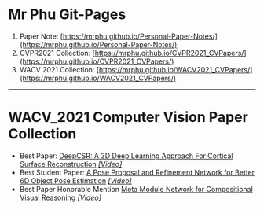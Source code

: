 # Mr Phu Git-Pages
1. Paper Note: [https://mrphu.github.io/Personal-Paper-Notes/](https://mrphu.github.io/Personal-Paper-Notes/)
2. CVPR2021 Collection: [https://mrphu.github.io/CVPR2021_CVPapers/](https://mrphu.github.io/CVPR2021_CVPapers/)
3. WACV 2021 Collection: [https://mrphu.github.io/WACV2021_CVPapers/](https://mrphu.github.io/WACV2021_CVPapers/)

--------------------------------------------------------------------------------------------------------------

# WACV_2021 Computer Vision Paper Collection
- Best Paper: [DeepCSR: A 3D Deep Learning Approach For Cortical Surface Reconstruction](https://openaccess.thecvf.com/content/WACV2021/html/Santa_Cruz_DeepCSR_A_3D_Deep_Learning_Approach_for_Cortical_Surface_Reconstruction_WACV_2021_paper.html) [_[Video]_](https://www.youtube.com/watch?v=06dCg-PkL2w)
- Best Student Paper: [A Pose Proposal and Refinement Network for Better 6D Object Pose Estimation](https://openaccess.thecvf.com/content/WACV2021/papers/Trabelsi_A_Pose_Proposal_and_Refinement_Network_for_Better_6D_Object_WACV_2021_paper.pdf) [_[Video]_](https://crossminds.ai/video/best-student-paper-a-pose-proposal-and-refinement-network-for-better-6d-object-pose-estimation-602f247c94d91c80b4b1415c/?playlist_id=5ff3ab3914f97fef9bcc16c1)
- Best Paper Honorable Mention [Meta Module Network for Compositional Visual Reasoning](https://arxiv.org/abs/1910.03230) [_[Video]_](https://crossminds.ai/video/best-paper-honorable-mention-meta-module-network-for-compositional-visual-reasoning-602f247862aacf35bab1416f/?playlist_id=5ff3ab3914f97fef9bcc16c1)
### 
###

